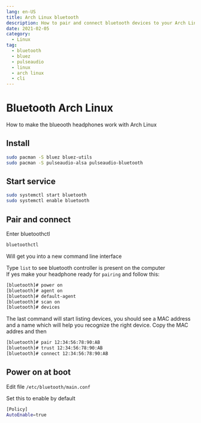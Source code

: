 ```yaml
---
lang: en-US
title: Arch Linux bluetooth
description: How to pair and connect bluetooth devices to your Arch Linux computer
date: 2021-02-05
category:
  - Linux
tag:
  - bluetooth
  - bluez
  - pulseaudio
  - linux
  - arch linux
  - cli
---
```


# Bluetooth Arch Linux

How to make the blueooth headphones work with Arch Linux

## Install

```sh
sudo pacman -S bluez bluez-utils
sudo pacman -S pulseaudio-alsa pulseaudio-bluetooth
```

## Start service
```sh
sudo systemctl start bluetooth
sudo systemctl enable bluetooth
```

## Pair and connect
Enter bluetoothctl
```sh
bluetoothctl
```

Will get you into a new command line interface  

Type `list` to see bluetooth controller is present on the computer  
If yes make your headphone ready for `pairing` and follow this:
```sh
[bluetooth]# power on
[bluetooth]# agent on
[bluetooth]# default-agent
[bluetooth]# scan on
[bluetooth]# devices 
```

The last command will start listing devices, you should see a MAC address and a name which will help you recognize the right device. Copy the MAC addres and then
```sh
[bluetooth]# pair 12:34:56:78:90:AB
[bluetooth]# trust 12:34:56:78:90:AB
[bluetooth]# connect 12:34:56:78:90:AB
```

## Power on at boot
Edit file `/etc/bluetooth/main.conf`

Set this to enable by default
```bash
[Policy]
AutoEnable=true

```

